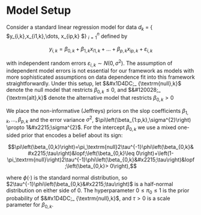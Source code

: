 # Model Setup
Consider a standard linear regression model for data $d_k$ = \{ $y_{i,k},x_{i1,k},\dots, x_{ip,k} $\} $_{i=1}^{n}$ defined by  

$$y_{i,k}=\beta_{0,k}+\beta_{1,k}x_{i1,k}+\dots+\beta_{p,k}x_{ip,k}+\varepsilon_{i,k}$$
 
with independent random errors $\varepsilon_{i,k} \sim N(0, \sigma^{2})$. The assumption of independent model errors is not essential for our framework as models with more sophisticated assumptions on data dependence fit into this framework straightforwardly. Under this setup, let $&#x1D4DC;_ {\textrm{null},k}$ denote the null model that restricts $\beta_{0,k} \le 0$, and $&#120028;_ {\textrm{alt},k}$ denote the alternative model that restricts $\beta_{0,k} > 0$ 

We place the non-informative (Jeffreys) priors on the slop coefficients $\beta_{1,k},\dots,\beta_{p,k}$ and the error variance $\sigma^{2}$, $\pi\left(\beta_{1:p,k},\sigma^{2}\right) \propto 1&#x2215;\sigma^{2}$. For the intercept $\beta_{0,k}$ we use a mixed one-sided prior that encodes a belief about its sign: 

$$\pi\left(\beta_{0,k}\right)=\pi_\textrm{null}2\tau^{-1}\phi\left(\beta_{0,k}&#x2215;\tau\right)&Iopf;\left(\beta_{0,k}\leq 0\right)+\left(1-\pi_\textrm{null}\right)2\tau^{-1}\phi\left(\beta_{0,k}&#x2215;\tau\right)&Iopf;\left(\beta_{0,k}> 0\right),$$

where $\phi\left(\cdot\right)$ is the standard normal distribution, so $2\tau^{-1}\phi\left(\beta_{0,k}&#x2215;\tau\right)$ is a half-normal distribution on either side of 0. The hyperparameter $0\leq \pi_0 \leq 1$ is the prior probability of $&#x1D4DC;_ {\textrm{null},k}$, and $\tau>0$ is a scale parameter for $\beta_{0,k}$.   
